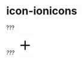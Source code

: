 # icon-ionicons

???
<link rel="stylesheet" type="text/css" href="assets/ionicons.css" />
<!-- use icon -->
<i class="ionicons ios-add" />

???
<img src="icons/ios-add.svg" style="color: red;" width="50px" />